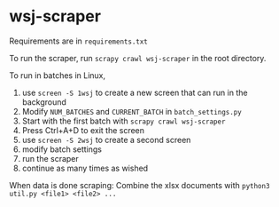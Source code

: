 # wsj-scraper

Requirements are in `requirements.txt`

To run the scraper, run `scrapy crawl wsj-scraper` in the root directory.

To run in batches in Linux,

1. use `screen -S 1wsj` to create a new screen that can run in the background
2. Modify `NUM_BATCHES` and `CURRENT_BATCH` in `batch_settings.py`
3. Start with the first batch with `scrapy crawl wsj-scraper`
4. Press Ctrl+A+D to exit the screen
5. use `screen -S 2wsj` to create a second screen
6. modify batch settings
7. run the scraper
8. continue as many times as wished

When data is done scraping:
Combine the xlsx documents with `python3 util.py <file1> <file2> ...`
